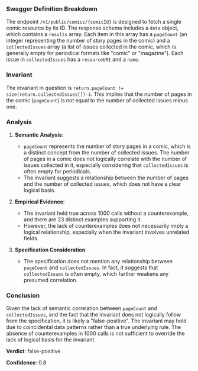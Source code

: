 ### Swagger Definition Breakdown

The endpoint `/v1/public/comics/{comicId}` is designed to fetch a single comic resource by its ID. The response schema includes a `data` object, which contains a `results` array. Each item in this array has a `pageCount` (an integer representing the number of story pages in the comic) and a `collectedIssues` array (a list of issues collected in the comic, which is generally empty for periodical formats like "comic" or "magazine"). Each issue in `collectedIssues` has a `resourceURI` and a `name`.

### Invariant

The invariant in question is `return.pageCount != size(return.collectedIssues[])-1`. This implies that the number of pages in the comic (`pageCount`) is not equal to the number of collected issues minus one.

### Analysis

1. **Semantic Analysis**:
   - `pageCount` represents the number of story pages in a comic, which is a distinct concept from the number of collected issues. The number of pages in a comic does not logically correlate with the number of issues collected in it, especially considering that `collectedIssues` is often empty for periodicals.
   - The invariant suggests a relationship between the number of pages and the number of collected issues, which does not have a clear logical basis.

2. **Empirical Evidence**:
   - The invariant held true across 1000 calls without a counterexample, and there are 23 distinct examples supporting it.
   - However, the lack of counterexamples does not necessarily imply a logical relationship, especially when the invariant involves unrelated fields.

3. **Specification Consideration**:
   - The specification does not mention any relationship between `pageCount` and `collectedIssues`. In fact, it suggests that `collectedIssues` is often empty, which further weakens any presumed correlation.

### Conclusion

Given the lack of semantic correlation between `pageCount` and `collectedIssues`, and the fact that the invariant does not logically follow from the specification, it is likely a "false-positive". The invariant may hold due to coincidental data patterns rather than a true underlying rule. The absence of counterexamples in 1000 calls is not sufficient to override the lack of logical basis for the invariant.

**Verdict**: false-positive

**Confidence**: 0.8
